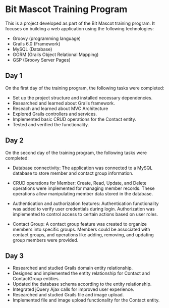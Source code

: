 # Bit Mascot Training Program

This is a project developed as part of the Bit Mascot training program. It focuses on building a web application using the following technologies:

- Groovy (programming language)
- Grails 6.0 (Framework)
- MySQL (Database)
- GORM (Grails Object Relational Mapping)
- GSP (Groovy Server Pages)


## Day 1

On the first day of the training program, the following tasks were completed:

- Set up the project structure and installed necessary dependencies.
- Researched and learned about Grails framework.
- Reseach and learned about MVC Architecture
- Explored Grails controllers and services.
- Implemented basic CRUD operations for the Contact entity.
- Tested and verified the functionality.

## Day 2

On the second day of the training program, the following tasks were completed:

- Database connectivity: The application was connected to a MySQL database to store member and contact group information.

- CRUD operations for Member: Create, Read, Update, and Delete operations were implemented for managing member records. These operations allow manipulating member data stored in the database.

- Authentication and authorization features: Authentication functionality was added to verify user credentials during login. Authorization was implemented to control access to certain actions based on user roles.

- Contact Group: A contact group feature was created to organize members into specific groups. Members could be associated with contact groups, and operations like adding, removing, and updating group members were provided.

## Day 3
- Researched and studied Grails domain entity relationship.
- Designed and implemented the entity relationship for Contact and ContactGroup entities.
- Updated the database schema according to the entity relationship.
- Integrated jQuery Ajax calls for improved user experience.
- Researched and studied Grails file and image upload.
- Implemented file and image upload functionality for the Contact entity.


